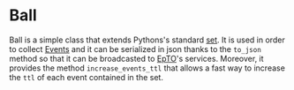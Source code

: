 # Ball

Ball is a simple class that extends Pythons's standard [set](https://docs.python.org/3.6/library/stdtypes.html#set). It is used in order to collect [Events](https://github.com/robzenn92/EpTODocker/tree/master/event) and it can be serialized in json thanks to the `to_json` method so that it can be broadcasted to [EpTO](https://github.com/robzenn92/EpTODocker/tree/master/epto_project)'s services. Moreover, it provides the method `increase_events_ttl` that allows a fast way to increase the `ttl` of each event contained in the set.